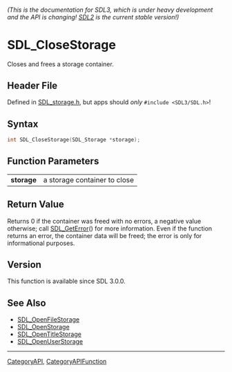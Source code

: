 ###### (This is the documentation for SDL3, which is under heavy development and the API is changing! [SDL2](https://wiki.libsdl.org/SDL2/) is the current stable version!)
# SDL_CloseStorage

Closes and frees a storage container.

## Header File

Defined in [SDL_storage.h](https://github.com/libsdl-org/SDL/blob/main/include/SDL3/SDL_storage.h), but apps should _only_ `#include <SDL3/SDL.h>`!

## Syntax

```c
int SDL_CloseStorage(SDL_Storage *storage);

```

## Function Parameters

|                 |                              |
| --------------- | ---------------------------- |
| **storage**     | a storage container to close |

## Return Value

Returns 0 if the container was freed with no errors, a negative value
otherwise; call [SDL_GetError](SDL_GetError)() for more information. Even
if the function returns an error, the container data will be freed; the
error is only for informational purposes.

## Version

This function is available since SDL 3.0.0.

## See Also

* [SDL_OpenFileStorage](SDL_OpenFileStorage)
* [SDL_OpenStorage](SDL_OpenStorage)
* [SDL_OpenTitleStorage](SDL_OpenTitleStorage)
* [SDL_OpenUserStorage](SDL_OpenUserStorage)

----
[CategoryAPI](CategoryAPI), [CategoryAPIFunction](CategoryAPIFunction)

